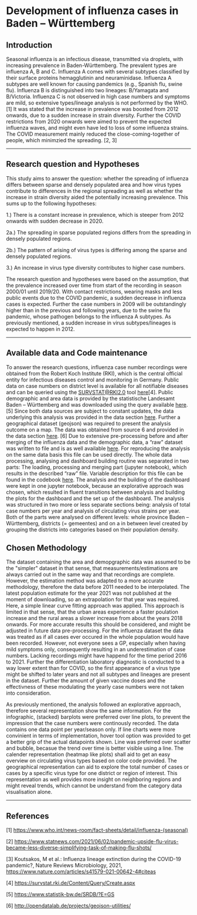 # Development of influenza cases in Baden – Württemberg

## Introduction
Seasonal influenza is an infectious disease, transmitted via droplets, with increasing prevalence in Baden-Württemberg. The prevalent types are influenza A, B and C. 
Influenza A comes with several subtypes classified by their surface proteins hemagglutinin and neuraminidase. Influenza A subtypes are well 
known for causing pandemics (e.g., Spanish flu, swine flu). Influenza B is distinguished into two lineages:  B/Yamagata and B/Victoria. Influenza C 
is not observed in high case numbers and symptoms are mild, so extensive types/lineage analysis is not performed by the WHO. [1]
It was stated that the increase in prevalence was boosted from 2012 onwards, due to a sudden increase in strain diversity. Further the COVID restrictions 
from 2020 onwards were aimed to prevent the expected influenza waves, and might even have led to loss of some influenza strains. The COVID measurement 
mainly reduced the close-coming-together of people, which minimzied the spreading. [2, 3]  
***
## Research question and Hypotheses
This study aims to answer the question: whether the spreading of influenza differs between sparse and densely populated area and how virus types 
contribute to differences in the regional spreading as well as whether the increase in strain diversity aided the potentially increasing prevalence. This sums up to the 
following hypotheses:  

1.) There is a constant increase in prevalence, which is steeper from 2012 onwards with sudden decrease in 2020. 

2a.) The spreading in sparse populated regions differs from the spreading in densely populated regions. 

2b.) The pattern of arising of virus types is differing among the sparse and densely populated regions. 

3.) An increase in virus type diversity contributes to higher case numbers. 

The research question and hypotheses were based on the assumption, that the prevalence increased over time from start of the recording in season 2000/01 
until 2019/20. With contact restrictions, wearing masks and less public events due to the COVID pandemic, a sudden decrease in influenza cases is expected. 
Further the case numbers in 2009 will be outstandingly higher than in the previous and following years, due to the swine flu pandemic, whose pathogen belongs to the influenza A subtypes. As previously mentioned, a sudden increase in virus subtypes/lineages is expected to happen in 2012.
***

## Available data and Code maintenance
To answer the research questions, influenza case number recordings were obtained from the Robert Koch Institute (RKI), which is the central official entity for 
infectious diseases control and monitoring in Germany. Public data on case numbers on district level is available for all notifiable diseases and can be queried 
using the SURVSTAT@RKI2.0 tool [here](https://survstat.rki.de/Content/Query/Create.aspx)[4]. Public demographic and area data is provided by the statistische Landesamt Baden – Württemberg and was downloaded using the 
query available [here](https://www.statistik-bw.de/SRDB/?E=GS). [5] Since both data sources are subject to constant updates, the data underlying this analysis was provided in the data section 
[here](/data/). Further a geographical dataset (geojson) was required to present the analysis outcome on a map. The data was obtained from source 6 and provided 
in the data section [here](/data/). [6] 
Due to extensive pre-processing before and after merging of the influenza data and the demographic data, a “raw” dataset was written to file and is as well available [here](/data/). 
For reproducing the analysis on the same data basis this file can be used directly. The whole data processing, analysing and dashboard building routine was separated 
in two parts: The loading, processing and merging part (jupyter notebook), which results in the described “raw” file. Variable description for this file can be found in the codebook [here](/data/codebook.md). 
The analysis and the building of the dashboard were kept in one jupyter notebook, because an explorative approach was chosen, which resulted in fluent transitions 
between analysis and building the plots for the dashboard and the set up of the dashboard. The analysis was structured in two more or less separate sections being: 
analysis of total case numbers per year and analysis of circulating virus strains per year. Both of the parts were analysed on different levels: whole province 
Baden – Württemberg, districts (= gemeentes) and on a in between level created by grouping the districts into categories based on their population density.

## Chosen Methodology
The dataset containing the area and demopgraphic data was assumed to be the "simpler" dataset in that sense, that measurements/estimations are always carried out in the same way and that recordings are complete. However, the estimation method was adapted to a more accurate methodology, therefore the data before 2011 needed to be interpolated. The
latest population estimate for the year 2021 was not published at the moment of downloading, so an extrapolation for that year was required. Here, a simple linear curve fitting approach was applied. This approach is limited in that sense, that the urban areas experience a faster poulation increase and the rural areas a slower increase from about the years 2018 onwards. For more accurate results this should be considered, and might be adjusted in future data pre-processing. For the influenza dataset the data was treated as if all cases ever occured in the whole population would have been recorded. However, not everyone sees a GP, especially when having mild symptoms only, consequently resulting in an underestimation of case numbers. Lacking recordings might have happend for the time period 2016 to 2021. Further the differentiation laboratory diagnostic is conducted to a way lower extent than for COVID, so the first appearance of a virus type might be shifted to later years and not all subtypes and lineages are present in the dataset. Further the amount of given vaccine doses and the effectivness of these modulating the yearly case numbers were not taken into consideration.

As previously mentioned, the analysis followed an explorative approach, therefore several representation show the same information. For the infographic, (stacked) barplots were preferred over line plots, to prevent the impression that the case numbers were continously recorded. The data contains one data point per year/season only. If line charts were more convinient in terms of implementation, hover tool option was provided to get a better grip of the actual datapoints shown. Line was preferred over scatter and bubble, becasue the trend over time is better visible using a line. The calender representation (heatmap like plots) shall aid to get an easy overview on circulating virus types based on color code provided. The geographical representation can aid to explore the total number of cases or cases by a specific virus type for one district or region of interest. This representation as well provides more insight on neighboring regions and might reveal trends, which cannot be understand from the category data visualisation alone. 
***


## References
[1] https://www.who.int/news-room/fact-sheets/detail/influenza-(seasonal) 

[2] https://www.statnews.com/2021/06/02/pandemic-upside-flu-virus-became-less-diverse-simplifying-task-of-making-flu-shots/ 

[3] Koutsakos, M et al.: Influenza lineage extinction during the COVID-19 pandemic?, Nature Reviews Microbiology, 2021, https://www.nature.com/articles/s41579-021-00642-4#citeas 

[4] https://survstat.rki.de/Content/Query/Create.aspx

[5] https://www.statistik-bw.de/SRDB/?E=GS

[6] http://opendatalab.de/projects/geojson-utilities/
